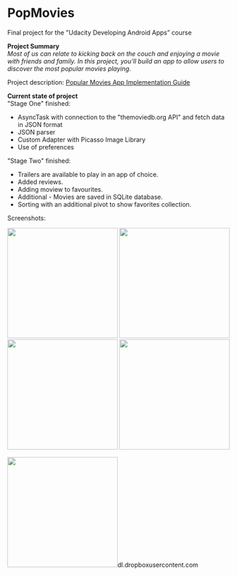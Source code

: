 # PopMovies

Final project for the "Udacity Developing Android Apps” course

<b>Project Summary</b>  
<i>Most of us can relate to kicking back on the couch and enjoying a movie with friends and family. In this project, you’ll build an app to allow users to discover the most popular movies playing.</i>



Project description: <a href="https://docs.google.com/document/d/1ZlN1fUsCSKuInLECcJkslIqvpKlP7jWL2TP9m6UiA6I/pub?embedded=true">Popular Movies App Implementation Guide</a>

<b>Current state of project</b>   
"Stage One" finished:
<ul><li>AsyncTask with connection to the "themoviedb.org API" and fetch data in JSON format</li>
<li>JSON parser</li>
<li>Custom Adapter with Picasso Image Library</li>
<li>Use of preferences</li></ul>
"Stage Two" finished:
<ul><li>Trailers are available to play in an app of choice.</li>
<li>Added reviews.</li>
<li>Adding moview to favourites.</li>
<li>Additional - Movies are saved in SQLite database.</li>
<li>Sorting with an additional pivot to show favorites collection.</li></ul>

Screenshots:

<img src="http://i.imgur.com/0PVvqTa.jpg" height="250"/>  <img src="http://i.imgur.com/CAQKu8V.png" height="250"/>  <img src="http://i.imgur.com/KdnYSdD.jpg" height="250"/>  <img src="http://i.imgur.com/isml7a4.png" height="250"/>  

<img src="https://www.dropbox.com/s/2ju9rreclbu949v/dessert_pistachio.png?dl=0" height="250"/>dl.dropboxusercontent.com

